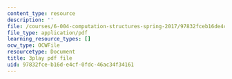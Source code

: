 ```yaml
---
content_type: resource
description: ''
file: /courses/6-004-computation-structures-spring-2017/97832fceb16de4cf0fdc46ac34f34161_v2X-sTKCVMs.pdf
file_type: application/pdf
learning_resource_types: []
ocw_type: OCWFile
resourcetype: Document
title: 3play pdf file
uid: 97832fce-b16d-e4cf-0fdc-46ac34f34161
---
```

